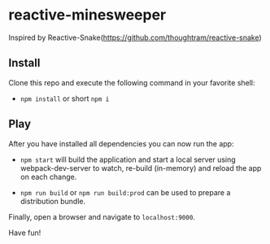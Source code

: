 # reactive-minesweeper
Inspired by Reactive-Snake(https://github.com/thoughtram/reactive-snake)

## Install

Clone this repo and execute the following command in your favorite shell:

* `npm install` or short `npm i`

## Play

After you have installed all dependencies you can now run the app:

* `npm start` will build the application and start a local server using webpack-dev-server to watch, re-build (in-memory) and reload the app on each change.

* `npm run build` or `npm run build:prod` can be used to prepare a distribution bundle.

Finally, open a browser and navigate to `localhost:9000`.

Have fun!
